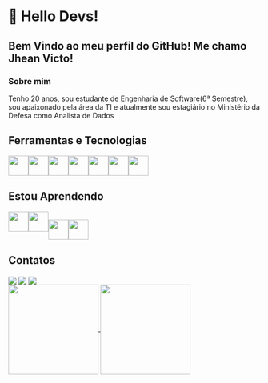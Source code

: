 # 👋 Hello Devs! 
## Bem Vindo ao meu perfil do GitHub! Me chamo Jhean Victo!
<h3>Sobre mim</h3>
<p>Tenho 20 anos, sou estudante de Engenharia de Software(6ª Semestre), sou apaixonado pela área da TI e atualmente sou estagiário no Ministério da Defesa como Analista de Dados</p>

  <h2>Ferramentas e Tecnologias</h2>
  <div>
<img align="center" src="https://devicon-website.vercel.app/api/git/original.svg" width="40" height="40"></img><img align="center" loading="lazy" src="https://devicon-website.vercel.app/api/github/original.svg" width="40" height="40"></img><img align="center" src="https://devicon-website.vercel.app/api/html5/original.svg" width="40" height="40"></img><img align="center" src="https://devicon-website.vercel.app/api/css3/original.svg" width="40" height="40"></img><img align="center" src="https://devicon-website.vercel.app/api/java/original-wordmark.svg" width="40" height="40"></img><img align="center" src="https://devicon-website.vercel.app/api/spring/original.svg" width="40" height="40"></img><img align="center" src="https://devicon-website.vercel.app/api/mysql/original-wordmark.svg"  width="40" height="40"></img>
  </div>
<h2>Estou Aprendendo</h2>

<img src="https://devicon-website.vercel.app/api/android/original.svg" width="40" height="40"></img><img src="https://devicon-website.vercel.app/api/kotlin/original.svg" width="40" height="40"></img><img align="center" src="https://devicon-website.vercel.app/api/python/original.svg" width="40" height="40"></img><img align="center" src="https://devicon-website.vercel.app/api/javascript/original.svg" width="40" height="40"></img>

<h2>Contatos</h2>

<div>
<a href="https://instagram.com/jhean_victo" target="_blank"><img align="center" loading="lazy" src="https://img.shields.io/badge/-Instagram-%23E4405F?style=for-the-badge&logo=instagram&logoColor=white" target="_blank"></a>
<a href = "mailto: jheanbarbosa1233@gmail.com"><img align="center" loading="lazy" src="https://img.shields.io/badge/Gmail-D14836?style=for-the-badge&logo=gmail&logoColor=white" target="_blank"></a>
<a href="https://www.linkedin.com/in/jhean-barbosa" target="_blank"><img align="center" loading="lazy" src="https://img.shields.io/badge/-LinkedIn-%230077B5?style=for-the-badge&logo=linkedin&logoColor=white" target="_blank"></a>   
</div>

<div>
<a href="https://github.com/JheanVB2003">
<img align="center" loading="lazy" height="180em" src="https://github-readme-stats.vercel.app/api/top-langs/?username=JheanVB2003&layout=compact&langs_count=7&theme=dracula"/>
<img align="center" loading="lazy" height="180em" src="https://github-readme-stats.vercel.app/api?username=JheanVB2003&show_icons=true&theme=dracula&include_all_commits=true&count_private=true"/>
</div>














